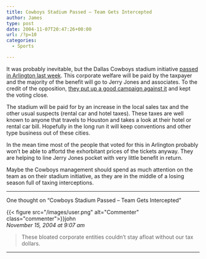 ```yaml
---
title: Cowboys Stadium Passed – Team Gets Intercepted
author: James
type: post
date: 2004-11-07T20:47:26+00:00
url: /?p=10
categories:
  - Sports

---
```

It was probably inevitable, but the Dallas Cowboys stadium initiative [passed in Arlington last week][1]. This corporate welfare will be paid by the taxpayer and the majority of the benefit will go to Jerry Jones and associates. To the credit of the opposition, [they put up a good campaign against it][2] and kept the voting close.

The stadium will be paid for by an increase in the local sales tax and the other usual suspects (rental car and hotel taxes). These taxes are well known to anyone that travels to Houston and takes a look at their hotel or rental car bill. Hopefully in the long run it will keep conventions and other type business out of these cities.

In the mean time most of the people that voted for this in Arlington probably won&#8217;t be able to affortd the exhorbitant prices of the tickets anyway. They are helping to line Jerry Jones pocket with very little benefit in return.

Maybe the Cowboys management should spend as much attention on the team as on their stadium initiative, as they are in the middle of a losing season full of taxing interceptions.

****

One thought on “Cowboys Stadium Passed – Team Gets Intercepted”

{{< figure src="/images/user.png" alt="Commenter" class="commenter">}}john  
_November 15, 2004 at 9:07 am_

>These bloated corporate entities couldn’t stay afloat without our tax dollars.

****

 [1]: https://web.archive.org/web/20050829074506/http://washingtontimes.com/upi-breaking/20041103-095738-4241r.htm
 [2]: https://web.archive.org/web/20040902115539/http://www.nojonestax.com/
